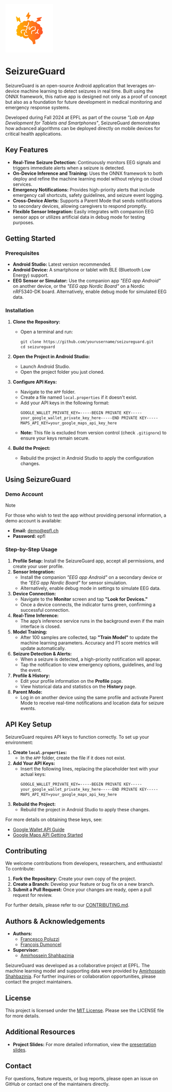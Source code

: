 <p align="left">
  <img src="seizureguard.png" width="150" alt="SeizureGuard Logo" title="SeizureGuard">
</p>

# SeizureGuard

SeizureGuard is an open-source Android application that leverages on-device machine learning to detect seizures in real time. Built using the ONNX framework, this native app is designed not only as a proof of concept but also as a foundation for future development in medical monitoring and emergency response systems.

Developed during Fall 2024 at EPFL as part of the course *"Lab on App Development for Tablets and Smartphones"*, SeizureGuard demonstrates how advanced algorithms can be deployed directly on mobile devices for critical health applications.


## Key Features

- **Real-Time Seizure Detection:** Continuously monitors EEG signals and triggers immediate alerts when a seizure is detected.
- **On-Device Inference and Training:** Uses the ONNX framework to both deploy and refine the machine learning model without relying on cloud services.
- **Emergency Notifications:** Provides high-priority alerts that include emergency call shortcuts, safety guidelines, and seizure event logging.
- **Cross-Device Alerts:** Supports a Parent Mode that sends notifications to secondary devices, allowing caregivers to respond promptly.
- **Flexible Sensor Integration:** Easily integrates with companion EEG sensor apps or utilizes artificial data in debug mode for testing purposes.


## Getting Started

### Prerequisites

- **Android Studio:** Latest version recommended.
- **Android Device:** A smartphone or tablet with BLE (Bluetooth Low Energy) support.
- **EEG Sensor or Simulator:** Use the companion app *"EEG app Android"* on another device, or the *"EEG app Nordic Board"* on a Nordic nRF5340-DK board. Alternatively, enable debug mode for simulated EEG data.

### Installation

1. **Clone the Repository:**
   - Open a terminal and run:
     ```
     git clone https://github.com/yourusername/seizureguard.git
     cd seizureguard
     ```

2. **Open the Project in Android Studio:**
   - Launch Android Studio.
   - Open the project folder you just cloned.

3. **Configure API Keys:**
   - Navigate to the `APP` folder.
   - Create a file named `local.properties` if it doesn't exist.
   - Add your API keys in the following format:
     ```
     GOOGLE_WALLET_PRIVATE_KEY=-----BEGIN PRIVATE KEY-----your_google_wallet_private_key_here-----END PRIVATE KEY-----
     MAPS_API_KEY=your_google_maps_api_key_here
     ```
   - **Note:** This file is excluded from version control (check `.gitignore`) to ensure your keys remain secure.

4. **Build the Project:**
   - Rebuild the project in Android Studio to apply the configuration changes.


## Using SeizureGuard

### Demo Account

> [!NOTE]  
> For those who wish to test the app without providing personal information, a demo account is available:
> - **Email:** demo@epfl.ch
> - **Password:** epfl

### Step-by-Step Usage

1. **Profile Setup:** Install the SeizureGuard app, accept all permissions, and create your user profile.
2. **Sensor Integration:**
   - Install the companion *"EEG app Android"* on a secondary device or the *"EEG app Nordic Board"* for sensor simulation.
   - Alternatively, enable debug mode in settings to simulate EEG data.
3. **Device Connection:**
   - Navigate to the **Monitor** screen and tap **"Look for Devices."**
   - Once a device connects, the indicator turns green, confirming a successful connection.
4. **Real-Time Inference:**
   - The app’s inference service runs in the background even if the main interface is closed.
5. **Model Training:**
   - After 100 samples are collected, tap **"Train Model"** to update the machine learning parameters. Accuracy and F1 score metrics will update automatically.
6. **Seizure Detection & Alerts:**
   - When a seizure is detected, a high-priority notification will appear.
   - Tap the notification to view emergency options, guidelines, and log the event.
7. **Profile & History:**
   - Edit your profile information on the **Profile** page.
   - View historical data and statistics on the **History** page.
8. **Parent Mode:**
   - Log in on another device using the same profile and activate Parent Mode to receive real-time notifications and location data for seizure events.


## API Key Setup

SeizureGuard requires API keys to function correctly. To set up your environment:

1. **Create `local.properties`:**
   - In the `APP` folder, create the file if it does not exist.
2. **Add Your API Keys:**
   - Insert the following lines, replacing the placeholder text with your actual keys:
     ```
     GOOGLE_WALLET_PRIVATE_KEY=-----BEGIN PRIVATE KEY-----your_google_wallet_private_key_here-----END PRIVATE KEY-----
     MAPS_API_KEY=your_google_maps_api_key_here
     ```
3. **Rebuild the Project:**
   - Rebuild the project in Android Studio to apply these changes.

For more details on obtaining these keys, see:
- [Google Wallet API Guide](https://developers.google.com/wallet)
- [Google Maps API Getting Started](https://developers.google.com/maps/gmp-get-started)


## Contributing

We welcome contributions from developers, researchers, and enthusiasts! To contribute:

1. **Fork the Repository:** Create your own copy of the project.
2. **Create a Branch:** Develop your feature or bug fix on a new branch.
3. **Submit a Pull Request:** Once your changes are ready, open a pull request for review.

For further details, please refer to our [CONTRIBUTING.md](CONTRIBUTING.md).


## Authors & Acknowledgements

- **Authors:**
  - [Francesco Poluzzi](https://people.epfl.ch/francesco.poluzzi)
  - [François Dumoncel](https://people.epfl.ch/francois.dumoncel-kessler)
- **Supervisor:**
  - [Amirhossein Shahbazinia](https://people.epfl.ch/amirhossein.shahbazinia)

SeizureGuard was developed as a collaborative project at EPFL. The machine learning model and supporting data were provided by [Amirhossein Shahbazinia](https://people.epfl.ch/amirhossein.shahbazinia). For further inquiries or collaboration opportunities, please contact the project maintainers.

## License

This project is licensed under the [MIT License](LICENSE). Please see the LICENSE file for more details.

## Additional Resources

- **Project Slides:** For more detailed information, view the [presentation slides](./slides/).

## Contact

For questions, feature requests, or bug reports, please open an issue on GitHub or contact one of the maintainers directly.
